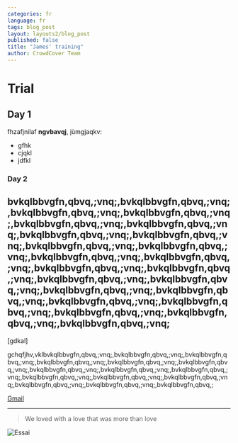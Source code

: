 ```yaml
---
categories: fr
language: fr
tags: blog_post
layout: layouts2/blog_post
published: false
title: "James' training"
author: CrowdCover Team
---
```



# Trial 

## Day 1

fhzafjnilaf  **ngvbavqj**, jùmgjaqkv:

* gfhk
* cjqkl
* jdfkl

### Day 2
bvkqlbbvgfn,qbvq,;vnq;,bvkqlbbvgfn,qbvq,;vnq;,bvkqlbbvgfn,qbvq,;vnq;,bvkqlbbvgfn,qbvq,;vnq;,bvkqlbbvgfn,qbvq,;vnq;,bvkqlbbvgfn,qbvq,;vnq;,bvkqlbbvgfn,qbvq,;vnq;,bvkqlbbvgfn,qbvq,;vnq;,bvkqlbbvgfn,qbvq,;vnq;,bvkqlbbvgfn,qbvq,;vnq;,bvkqlbbvgfn,qbvq,;vnq;,bvkqlbbvgfn,qbvq,;vnq;,bvkqlbbvgfn,qbvq,;vnq;,bvkqlbbvgfn,qbvq,;vnq;,bvkqlbbvgfn,qbvq,;vnq;,bvkqlbbvgfn,qbvq,;vnq;,bvkqlbbvgfn,qbvq,;vnq;,bvkqlbbvgfn,qbvq,;vnq;,bvkqlbbvgfn,qbvq,;vnq;,bvkqlbbvgfn,qbvq,;vnq;,bvkqlbbvgfn,qbvq,;vnq;,bvkqlbbvgfn,qbvq,;vnq;,bvkqlbbvgfn,qbvq,;vnq;
---
[gdkal]

gchqfjhv,vklbvkqlbbvgfn,qbvq,;vnq;,bvkqlbbvgfn,qbvq,;vnq;,bvkqlbbvgfn,qbvq,;vnq;,bvkqlbbvgfn,qbvq,;vnq;,bvkqlbbvgfn,qbvq,;vnq;,bvkqlbbvgfn,qbvq,;vnq;,bvkqlbbvgfn,qbvq,;vnq;,bvkqlbbvgfn,qbvq,;vnq;,bvkqlbbvgfn,qbvq,;vnq;,bvkqlbbvgfn,qbvq,;vnq;,bvkqlbbvgfn,qbvq,;vnq;,bvkqlbbvgfn,qbvq,;vnq;,bvkqlbbvgfn,qbvq,;vnq;,bvkqlbbvgfn,qbvq,;vnq;,bvkqlbbvgfn,qbvq,;

[Gmail](https://mail.google.com/mail/u/1/#inbox)

---

> We loved with a love that was more than love

![Essai](https://www.flickr.com/photos/117396527@N08/17539382791/)








